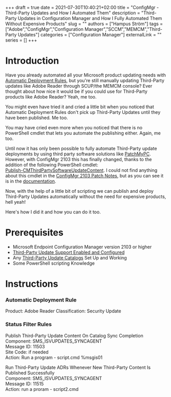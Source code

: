+++ 
draft = true
date = 2021-07-30T10:40:21+02:00
title = "ConfigMgr - Third-Party Updates and How I Automated Them"
description = "Third-Party Updates in Configuration Manager and How I Fully Automated Them Without Expensive Products"
slug = ""
authors = ["Hampus Ström"]
tags = ["Adobe","ConfigMgr","Configuration Manager","SCCM","MEMCM","Third-Party Updates"]
categories = ["Configuration Manager"]
externalLink = ""
series = []
+++

# Introduction
Have you already automated all your Microsoft product updating needs with [Automatic Deployment Rules](https://docs.microsoft.com/en-us/mem/configmgr/sum/deploy-use/automatically-deploy-software-updates), but you're still manually updating Third-Party updates like Adobe Reader through SCUP/the MEMCM console? 
Ever thought about how nice it would be if you could use for Third-Party products like Adobe Reader? Yeah, me too.  

You might even have tried it and cried a little bit when you noticed that Automatic Deployment Rules don't pick up Third-Party Updates until they have been published. Me too.    

You may have cried even more when you noticed that there is no PowerShell cmdlet that lets you automate the publishing either. Again, me too. 

Until now it has only been possible to fully automate Third-Party update deployments by using third party software solutions like [PatchMyPC](https://patchmypc.com/). However, with ConfigMgr 2103 this has finally changed, thanks to the addition of the following PowerShell cmdlet:   
[Publish-CMThirdPartySoftwareUpdateContent](https://docs.microsoft.com/en-us/powershell/module/configurationmanager/publish-cmthirdpartysoftwareupdatecontent?view=sccm-ps). I could not find anything about this cmdlet in the [ConfigMgr 2103 Patch Notes](https://docs.microsoft.com/en-us/mem/configmgr/core/plan-design/changes/whats-new-in-version-2103#powershell), but as you can see it is in the [documentation](https://docs.microsoft.com/en-us/powershell/module/configurationmanager/publish-cmthirdpartysoftwareupdatecontent?view=sccm-ps).

Now, with the help of a little bit of scripting we can publish and deploy Third-Party Updates automatically without the need for expensive products, hell yeah!  

Here's how I did it and how you can do it too.

# Prerequisites
- Microsoft Endpoint Configuration Manager version 2103 or higher
- [Third-Party Update Support Enabled and Configured](https://docs.microsoft.com/en-us/mem/configmgr/sum/deploy-use/third-party-software-updates)
- Any [Third-Party Update Catalogs](https://docs.microsoft.com/en-us/mem/configmgr/sum/deploy-use/third-party-software-update-catalogs) Set Up and Working 
- Some PowerShell scripting Knowledge

# Instructions

### Automatic Deployment Rule
Product: Adobe Reader
Classification: Security Update

### Status Filter Rules

Publish Third-Party Update Content On Catalog Sync Completion  
Component: SMS_ISVUPDATES_SYNCAGENT  
Message ID: 11503  
Site Code: if needed  
Action: Run a program - script.cmd %msgis01  

Run Third-Party Update ADRs Whenever New Third-Party Content Is Published Successfully  
Component: SMS_ISVUPDATES_SYNCAGENT  
Message ID: 11515  
Action: run a proram - script2.cmd  